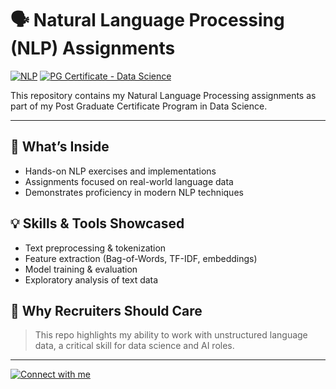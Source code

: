 # 🗣️ Natural Language Processing (NLP) Assignments

[![NLP](https://img.shields.io/badge/domain-NLP-blue)](#)
[![PG Certificate - Data Science](https://img.shields.io/badge/program-PostGrad_DataScience-green)](#)

This repository contains my Natural Language Processing assignments as part of my Post Graduate Certificate Program in Data Science.

---

## 🚀 What’s Inside

- Hands-on NLP exercises and implementations
- Assignments focused on real-world language data
- Demonstrates proficiency in modern NLP techniques

## 💡 Skills & Tools Showcased

- Text preprocessing & tokenization
- Feature extraction (Bag-of-Words, TF-IDF, embeddings)
- Model training & evaluation
- Exploratory analysis of text data

## 🤩 Why Recruiters Should Care

> This repo highlights my ability to work with unstructured language data, a critical skill for data science and AI roles.

---

[![Connect with me](https://img.shields.io/badge/GitHub-RITHEESH--V-informational?logo=github)](https://github.com/RITHEESH-V)